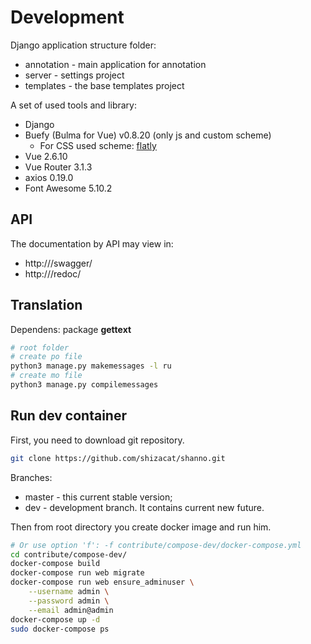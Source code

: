 # Development

Django application structure folder:

- annotation - main application for annotation
- server - settings project
- templates - the base templates project

A set of used tools and library:

- Django
- Buefy (Bulma for Vue) v0.8.20 (only js and custom scheme)
  - For CSS used scheme: [flatly](https://unpkg.com/bulmaswatch@0.8.1/flatly/bulmaswatch.min.css)
- Vue 2.6.10
- Vue Router 3.1.3
- axios 0.19.0
- Font Awesome 5.10.2

## API

The documentation by API may view in:

- http://<site>/swagger/
- http://<site>/redoc/

## Translation

Dependens: package **gettext**

```bash
# root folder
# create po file
python3 manage.py makemessages -l ru
# create mo file
python3 manage.py compilemessages
```

## Run dev container

First, you need to download git repository.

```bash
git clone https://github.com/shizacat/shanno.git
```

Branches:
- master - this current stable version;
- dev - development branch. It contains current new future.

Then from root directory you create docker image and run him.

```bash
# Or use option 'f': -f contribute/compose-dev/docker-compose.yml
cd contribute/compose-dev/
docker-compose build
docker-compose run web migrate
docker-compose run web ensure_adminuser \
	--username admin \
	--password admin \
	--email admin@admin
docker-compose up -d
sudo docker-compose ps
```

